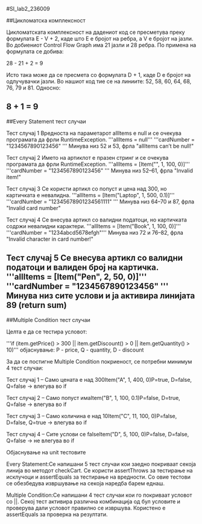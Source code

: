 #SI_lab2_236009

##Цикломатска комплексност

Цикломатската комплексност на дадениот код се пресметува преку формулата E - V + 2, каде што E е бројот на ребра, а V е бројот на јазли. Во добиениот Control Flow Graph има 21 јазли и 28 ребра. По примена на формулата се добива:

28 - 21 + 2 = 9

Исто така може да се пресмета со формулата D + 1, каде D е бројот на одлучувачки јазли. Во нашиот код тие се на линиите: 52, 58, 60, 64, 68, 76, 79 и 81. Односно:

8 + 1 = 9
----------------------------------------------------------------------------------------------
##Every Statement тест случаи

Тест случај 1
Вредноста на параметарот allItems е null и се очекува програмата да фрли RuntimeException.
'''allItems = null'''
'''cardNumber = "1234567890123456" '''
Минува низ 52 и 53, фрла "allItems can’t be null!"

Тест случај 2
Името на артиклот е празен стринг и се очекува програмата да фрли RuntimeException.
'''allItems = [Item("", 1, 100, 0)]'''
'''cardNumber = "1234567890123456" '''
Минува низ 52–61, фрла "Invalid item!"

Тест случај 3
Се користи артикл со попуст и цена над 300, но картичката е невалидна.
'''allItems = [Item("Laptop", 1, 500, 0.1)]'''
'''cardNumber = "12345678901234561111" '''
Минува низ 64–70 и 87, фрла "Invalid card number"

Тест случај 4
Се внесува артикл со валидни податоци, но картичката содржи невалидни карактери.
'''allItems = [Item("Book", 1, 100, 0)]'''
'''cardNumber = "1234abcd5678efgh"'''
Минува низ 72 и 76–82, фрла "Invalid character in card number!"

Тест случај 5
Се внесува артикл со валидни податоци и валиден број на картичка.
'''allItems = [Item("Pen", 2, 50, 0)]'''
'''cardNumber = "1234567890123456" '''
Минува низ сите услови и ја активира линијата 89 (return sum)
-----------------------------------------------------------------------------------------------
##Multiple Condition тест случаи

Целта е да се тестира условот:

'''if (item.getPrice() > 300 || item.getDiscount() > 0 || item.getQuantity() > 10)'''
објаснување: P - price, Q - quantity, D - discount

За да се постигне Multiple Condition покриеност, се потребни минимум 4 тест случаи:

Тест случај 1 – Само цената е над 300Item("A", 1, 400, 0)P=true, D=false, Q=false → влегува во if

Тест случај 2 – Само попуст имаItem("B", 1, 100, 0.1)P=false, D=true, Q=false → влегува во if

Тест случај 3 – Само количина е над 10Item("C", 11, 100, 0)P=false, D=false, Q=true → влегува во if

Тест случај 4 – Сите услови се falseItem("D", 5, 100, 0)P=false, D=false, Q=false → не влегува во if

Објаснување на unit тестовите

Every Statement:Се напишани 5 тест случаи кои заедно покриваат секоја линија во методот checkCart. Се користи assertThrows за тестирање на исклучоци и assertEquals за тестирање на вредности. Со овие тестови се обезбедува извршување на секоја наредба барем еднаш.

Multiple Condition:Се напишани 4 тест случаи кои го покриваат условот со ||. Секој тест активира различна комбинација од бул условите и проверува дали условот правилно се извршува. Користено е assertEquals за проверка на резултати.
